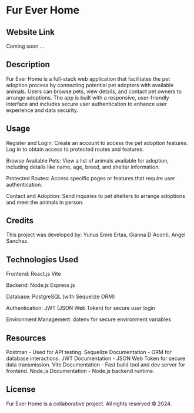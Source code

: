 # Fur Ever Home

## Website Link

Coming soon ...

## Description

Fur Ever Home is a full-stack web application that facilitates the pet adoption process by connecting potential pet adopters with available animals. Users can browse pets, view details, and contact pet owners to arrange adoptions. The app is built with a responsive, user-friendly interface and includes secure user authentication to enhance user experience and data security.

## Usage

Register and Login:
Create an account to access the pet adoption features.
Log in to obtain access to protected routes and features.

Browse Available Pets:
View a list of animals available for adoption, including details like name, age, breed, and shelter information.

Protected Routes:
Access specific pages or features that require user authentication.

Contact and Adoption:
Send inquiries to pet shelters to arrange adoptions and meet the animals in person.

## Credits

This project was developed by: Yunus Emre Ertas, Gianna D`Aconti, Angel Sanchez.

## Technologies Used

Frontend:
React.js
Vite

Backend:
Node.js
Express.js

Database:
PostgreSQL (with Sequelize ORM)

Authentication:
JWT (JSON Web Token) for secure user login

Environment Management:
dotenv for secure environment variables

## Resources

Postman - Used for API testing.
Sequelize Documentation - ORM for database interactions.
JWT Documentation - JSON Web Token for secure data transmission.
Vite Documentation - Fast build tool and dev server for frontend.
Node.js Documentation - Node.js backend runtime.

## License

Fur Ever Home is a collaborative project. All rights reserved © 2024.
